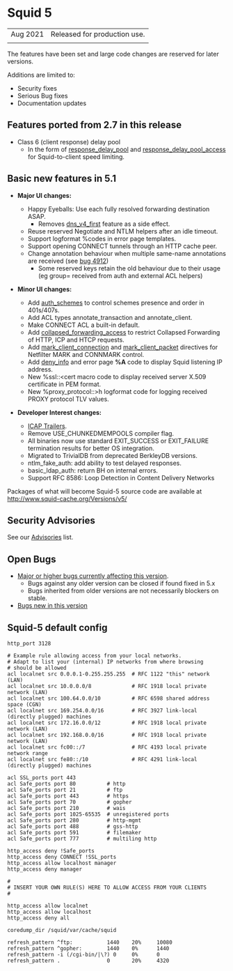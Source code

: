 # Squid 5

|          |                              |
| -------- | ---------------------------- |
| Aug 2021 | Released for production use. |
| | |

The features have been set and large code changes are reserved for later
versions.

Additions are limited to:
  - Security fixes
  - Serious Bug fixes
  - Documentation updates

## Features ported from 2.7 in this release
  - Class 6 (client response) delay pool
      - In the form of
        [response_delay_pool](http://www.squid-cache.org/Doc/config/response_delay_pool#)
        and
        [response_delay_pool_access](http://www.squid-cache.org/Doc/config/response_delay_pool_access#)
        for Squid-to-client speed limiting.

## Basic new features in 5.1
  - **Major UI changes:**
      - Happy Eyeballs: Use each fully resolved forwarding destination
        ASAP.
          - Removes
            [dns_v4_first](http://www.squid-cache.org/Doc/config/dns_v4_first#)
            feature as a side effect.
      - Reuse reserved Negotiate and NTLM helpers after an idle timeout.
      - Support logformat %codes in error page templates.
      - Support opening CONNECT tunnels through an HTTP cache peer.
      - Change annotation behaviour when multiple same-name annotations
        are received (see [bug 4912](https://bugs.squid-cache.org/show_bug.cgi?id=4912#))
          - Some reserved keys retain the old behaviour due to their
            usage (eg group= received from auth and external ACL
            helpers)

  - **Minor UI changes:**
      - Add
        [auth_schemes](http://www.squid-cache.org/Doc/config/auth_schemes#)
        to control schemes presence and order in 401s/407s.
      - Add ACL types annotate_transaction and annotate_client.
      - Make CONNECT ACL a built-in default.
      - Add
        [collapsed_forwarding_access](http://www.squid-cache.org/Doc/config/collapsed_forwarding_access#)
        to restrict Collapsed Forwarding of HTTP, ICP and HTCP requests.
      - Add
        [mark_client_connection](http://www.squid-cache.org/Doc/config/mark_client_connection#)
        and
        [mark_client_packet](http://www.squid-cache.org/Doc/config/mark_client_packet#)
        directives for Netfilter MARK and CONNMARK control.
      - Add
        [deny_info](http://www.squid-cache.org/Doc/config/deny_info#)
        and error page **%A** code to display Squid listening IP
        address.
      - New %ssl::<cert macro code to display received server X.509
        certificate in PEM format.
      - New %proxy_protocol::>h logformat code for logging received
        PROXY protocol TLV values.

  - **Developer Interest changes:**
      - [ICAP
        Trailers](https://datatracker.ietf.org/doc/draft-rousskov-icap-trailers/).
      - Remove USE_CHUNKEDMEMPOOLS compiler flag.
      - All binaries now use standard EXIT_SUCCESS or EXIT_FAILURE
        termination results for better OS integration.
      - Migrated to TrivialDB from deprecated BerkleyDB versions.
      - ntlm_fake_auth: add ability to test delayed responses.
      - basic_ldap_auth: return BH on internal errors.
      - Support RFC 8586: Loop Detection in Content Delivery Networks

Packages of what will become Squid-5 source code are available at
http://www.squid-cache.org/Versions/v5/

## Security Advisories

See our [Advisories](http://www.squid-cache.org/Advisories/) list.

## Open Bugs

  - [Major or higher bugs currently affecting this
    version](http://bugs.squid-cache.org/buglist.cgi?bug_id_type=anyexact&bug_severity=blocker&bug_severity=critical&bug_severity=major&bug_status=UNCONFIRMED&bug_status=NEW&bug_status=ASSIGNED&bug_status=REOPENED&chfieldto=Now&product=Squid&query_format=advanced&columnlist=bug_severity%2Cversion%2Cop_sys%2Cshort_desc&order=version%20DESC%2Cbug_severity%2Cbug_id&o2=equals&v2=unspecified&f1=version&o1=lessthaneq&v1=5).
      - Bugs against any older version can be closed if found fixed in
        5.x
      - Bugs inherited from older versions are not necessarily blockers
        on stable.
  - [Bugs new in this
    version](http://bugs.squid-cache.org/buglist.cgi?query_format=advanced&product=Squid&version=5&bug_status=UNCONFIRMED&bug_status=NEW&bug_status=ASSIGNED&bug_status=REOPENED&bug_severity=blocker&bug_severity=critical&bug_severity=major&bug_severity=normal&bug_severity=minor&emailtype1=substring&email1=&emailtype2=substring&email2=&bugidtype=include&columnlist=bug_severity%2Cversion%2Cop_sys%2Cshort_desc&list_id=917&order=version%20DESC%2Cbug_severity%2Cbug_id)

## Squid-5 default config

    http_port 3128
    
    # Example rule allowing access from your local networks.
    # Adapt to list your (internal) IP networks from where browsing
    # should be allowed
    acl localnet src 0.0.0.1-0.255.255.255  # RFC 1122 "this" network (LAN)
    acl localnet src 10.0.0.0/8             # RFC 1918 local private network (LAN)
    acl localnet src 100.64.0.0/10          # RFC 6598 shared address space (CGN)
    acl localnet src 169.254.0.0/16         # RFC 3927 link-local (directly plugged) machines
    acl localnet src 172.16.0.0/12          # RFC 1918 local private network (LAN)
    acl localnet src 192.168.0.0/16         # RFC 1918 local private network (LAN)
    acl localnet src fc00::/7               # RFC 4193 local private network range
    acl localnet src fe80::/10              # RFC 4291 link-local (directly plugged) machines
    
    acl SSL_ports port 443
    acl Safe_ports port 80          # http
    acl Safe_ports port 21          # ftp
    acl Safe_ports port 443         # https
    acl Safe_ports port 70          # gopher
    acl Safe_ports port 210         # wais
    acl Safe_ports port 1025-65535  # unregistered ports
    acl Safe_ports port 280         # http-mgmt
    acl Safe_ports port 488         # gss-http
    acl Safe_ports port 591         # filemaker
    acl Safe_ports port 777         # multiling http
    
    http_access deny !Safe_ports
    http_access deny CONNECT !SSL_ports
    http_access allow localhost manager
    http_access deny manager
    
    #
    # INSERT YOUR OWN RULE(S) HERE TO ALLOW ACCESS FROM YOUR CLIENTS
    #
    
    http_access allow localnet
    http_access allow localhost
    http_access deny all
    
    coredump_dir /squid/var/cache/squid
    
    refresh_pattern ^ftp:           1440    20%     10080
    refresh_pattern ^gopher:        1440    0%      1440
    refresh_pattern -i (/cgi-bin/|\?) 0     0%      0
    refresh_pattern .               0       20%     4320
